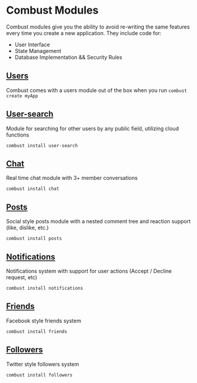 # Combust Modules

Combust modules give you the ability to avoid re-writing the same features every time you create a new application. They include code for:

- User Interface
- State Management
- Database Implementation && Security Rules

## [Users](https://github.com/JoeRoddy/combust-users)

Combust comes with a users module out of the box when you run `combust create myApp`

## [User-search](https://github.com/JoeRoddy/combust-user-search)

Module for searching for other users by any public field, utilizing cloud functions

`combust install user-search`

## [Chat](https://github.com/JoeRoddy/combust-chat)

Real time chat module with 3+ member conversations

`combust install chat`

## [Posts](https://github.com/JoeRoddy/combust-posts)

Social style posts module with a nested comment tree and reaction support (like, dislike, etc.)

`combust install posts`

## [Notifications](https://github.com/JoeRoddy/combust-notifications)

Notifications system with support for user actions (Accept / Decline request, etc)

`combust install notifications`

## [Friends](https://github.com/JoeRoddy/combust-friends)

Facebook style friends system

`combust install friends`

## [Followers](https://github.com/JoeRoddy/combust-followers)

Twitter style followers system

`combust install followers`
